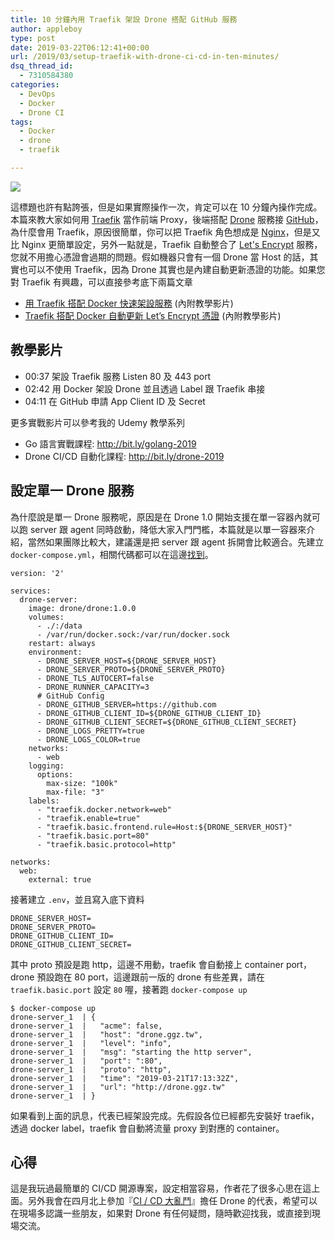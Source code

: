 ```yaml
---
title: 10 分鐘內用 Traefik 架設 Drone 搭配 GitHub 服務
author: appleboy
type: post
date: 2019-03-22T06:12:41+00:00
url: /2019/03/setup-traefik-with-drone-ci-cd-in-ten-minutes/
dsq_thread_id:
  - 7310584380
categories:
  - DevOps
  - Docker
  - Drone CI
tags:
  - Docker
  - drone
  - traefik

---
```

[![][1]][1]

這標題也許有點誇張，但是如果實際操作一次，肯定可以在 10 分鐘內操作完成。本篇來教大家如何用 [Traefik][2] 當作前端 Proxy，後端搭配 [Drone][3] 服務接 [GitHub][4]，為什麼會用 Traefik，原因很簡單，你可以把 Traefik 角色想成是 [Nginx][5]，但是又比 Nginx 更簡單設定，另外一點就是，Traefik 自動整合了 [Let's Encrypt][6] 服務，您就不用擔心憑證會過期的問題。假如機器只會有一個 Drone 當 Host 的話，其實也可以不使用 Traefik，因為 Drone 其實也是內建自動更新憑證的功能。如果您對 Traefik 有興趣，可以直接參考底下兩篇文章

  * [用 Traefik 搭配 Docker 快速架設服務][7] (內附教學影片)
  * [Traefik 搭配 Docker 自動更新 Let’s Encrypt 憑證][8] (內附教學影片)

<!--more-->

## 教學影片

  * 00:37 架設 Traefik 服務 Listen 80 及 443 port
  * 02:42 用 Docker 架設 Drone 並且透過 Label 跟 Traefik 串接
  * 04:11 在 GitHub 申請 App Client ID 及 Secret

更多實戰影片可以參考我的 Udemy 教學系列

  * Go 語言實戰課程: <http://bit.ly/golang-2019> 
  * Drone CI/CD 自動化課程: <http://bit.ly/drone-2019>

## 設定單一 Drone 服務

為什麼說是單一 Drone 服務呢，原因是在 Drone 1.0 開始支援在單一容器內就可以跑 server 跟 agent 同時啟動，降低大家入門門檻，本篇就是以單一容器來介紹，當然如果團隊比較大，建議還是把 server 跟 agent 拆開會比較適合。先建立 `docker-compose.yml`，相關代碼都可以在這邊[找到][9]。

<pre><code class="language-yaml">version: '2'

services:
  drone-server:
    image: drone/drone:1.0.0
    volumes:
      - ./:/data
      - /var/run/docker.sock:/var/run/docker.sock
    restart: always
    environment:
      - DRONE_SERVER_HOST=${DRONE_SERVER_HOST}
      - DRONE_SERVER_PROTO=${DRONE_SERVER_PROTO}
      - DRONE_TLS_AUTOCERT=false
      - DRONE_RUNNER_CAPACITY=3
      # GitHub Config
      - DRONE_GITHUB_SERVER=https://github.com
      - DRONE_GITHUB_CLIENT_ID=${DRONE_GITHUB_CLIENT_ID}
      - DRONE_GITHUB_CLIENT_SECRET=${DRONE_GITHUB_CLIENT_SECRET}
      - DRONE_LOGS_PRETTY=true
      - DRONE_LOGS_COLOR=true
    networks:
      - web
    logging:
      options:
        max-size: "100k"
        max-file: "3"
    labels:
      - "traefik.docker.network=web"
      - "traefik.enable=true"
      - "traefik.basic.frontend.rule=Host:${DRONE_SERVER_HOST}"
      - "traefik.basic.port=80"
      - "traefik.basic.protocol=http"

networks:
  web:
    external: true</code></pre>

接著建立 `.env`，並且寫入底下資料

<pre><code class="language-sh">DRONE_SERVER_HOST=
DRONE_SERVER_PROTO=
DRONE_GITHUB_CLIENT_ID=
DRONE_GITHUB_CLIENT_SECRET=</code></pre>

其中 proto 預設是跑 http，這邊不用動，traefik 會自動接上 container port，drone 預設跑在 80 port，這邊跟前一版的 drone 有些差異，請在 `traefik.basic.port` 設定 `80` 喔，接著跑 `docker-compose up`

<pre><code class="language-sh">$ docker-compose up
drone-server_1  | {
drone-server_1  |   "acme": false,
drone-server_1  |   "host": "drone.ggz.tw",
drone-server_1  |   "level": "info",
drone-server_1  |   "msg": "starting the http server",
drone-server_1  |   "port": ":80",
drone-server_1  |   "proto": "http",
drone-server_1  |   "time": "2019-03-21T17:13:32Z",
drone-server_1  |   "url": "http://drone.ggz.tw"
drone-server_1  | }</code></pre>

如果看到上面的訊息，代表已經架設完成。先假設各位已經都先安裝好 traefik，透過 docker label，traefik 會自動將流量 proxy 到對應的 container。

## 心得

這是我玩過最簡單的 CI/CD 開源專案，設定相當容易，作者花了很多心思在這上面。另外我會在四月北上參加『[CI / CD 大亂鬥][10]』擔任 Drone 的代表，希望可以在現場多認識一些朋友，如果對 Drone 有任何疑問，隨時歡迎找我，或直接到現場交流。

 [1]: https://lh3.googleusercontent.com/HIVQn1cNncIZ8EdJ7P-Nc9ohmuoSgGfnhB0Nfjl3fxsSoZ_RUBrz0yPB73EQy2Plc5NB1919QKsU7gwioFV0A9f-kD46qFovSkeJBO64iKPnTxZ860YGjdhRDMxseJ67OjSVSsEoskY=w2400
 [2]: https://traefik.io/
 [3]: https://github.com/drone/drone
 [4]: https://github.com
 [5]: https://www.nginx.com/
 [6]: https://letsencrypt.org/
 [7]: https://blog.wu-boy.com/2019/01/deploy-service-using-traefik-and-docker/
 [8]: https://blog.wu-boy.com/2019/01/traefik-docker-and-lets-encrypt/
 [9]: https://github.com/go-training/drone-tutorial
 [10]: https://battle.devopstw.club/